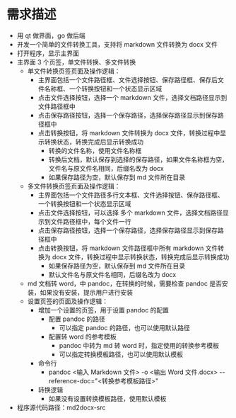 # 需求描述

- 用 qt 做界面，go 做后端
- 开发一个简单的文件转换工具，支持将 markdown 文件转换为 docx 文件
- 打开程序，显示主界面
- 主界面 3 个页签，单文件转换、多文件转换
  - 单文件转换页签页面及操作逻辑：
    - 主界面包括一个文件路径框、文件选择按钮、保存路径框、保存后文件名称框、一个转换按钮和一个状态显示区域
    - 点击文件选择按钮，选择一个 markdown 文件，选择文档路径显示到文件路径框中
    - 点击保存路径按钮，选择一个保存路径，选择保存路径显示到保存路径框中
    - 点击转换按钮，将 markdown 文件转换为 docx 文件，转换过程中显示转换状态，转换完成后显示转换成功
      - 转换的文件名称，使用文件名称框
      - 转换后文档，默认保存到选择的保存路径，如果文件名称框为空，文件名与原文件名相同，后缀名改为 docx
      - 如果保存路径为空，默认保存到 md 文件所在目录
  - 多文件转换页签页面及操作逻辑：
    - 主界面包括一个文件路径多行文本框、文件选择按钮、保存路径框、一个转换按钮和一个状态显示区域
    - 点击文件选择按钮，可以选择 多个 markdown 文件，选择文档路径显示到文件路径框中，每个文件一行
    - 点击保存路径按钮，选择一个保存路径，选择保存路径显示到保存路径框中
    - 点击转换按钮，将 markdown 文件路径框中所有 markdown 文件转换为 docx 文件，转换过程中显示转换状态，转换完成后显示转换成功
      - 如果保存路径为空，默认保存到 md 文件所在目录
      - 默认文件名与原文件名相同，后缀名改为 docx
  - md 文档转 word，中 pandoc，在转换的时候，需要检查 pandoc 是否安装，如果没有安装，提示用户进行安装
  - 设置页签的页面及操作逻辑：
    - 增加一个设置的页签，用于设置 pandoc 的配置
      - 配置 pandoc 的路径
        - 可以指定 pandoc 的路径，也可以使用默认路径
      - 配置转 word 的参考模板
        - pandoc 中转为 md 转 word 时，指定使用的转换参考模板
        - 可以指定转换模板路径，也可以使用默认模板
    - 命令行
      - pandoc <输入 Markdown 文件> -o <输出 Word 文件.docx> --reference-doc="<转换参考模板路径>"
    - 转换逻辑
      - 如果没有设置转换模板路径，使用默认模板
- 程序源代码路径：md2docx-src
